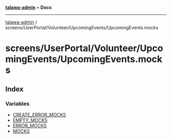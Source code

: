 [**talawa-admin**](../../../../../README.md) • **Docs**

***

[talawa-admin](../../../../../modules.md) / screens/UserPortal/Volunteer/UpcomingEvents/UpcomingEvents.mocks

# screens/UserPortal/Volunteer/UpcomingEvents/UpcomingEvents.mocks

## Index

### Variables

- [CREATE\_ERROR\_MOCKS](variables/CREATE_ERROR_MOCKS.md)
- [EMPTY\_MOCKS](variables/EMPTY_MOCKS.md)
- [ERROR\_MOCKS](variables/ERROR_MOCKS.md)
- [MOCKS](variables/MOCKS.md)
